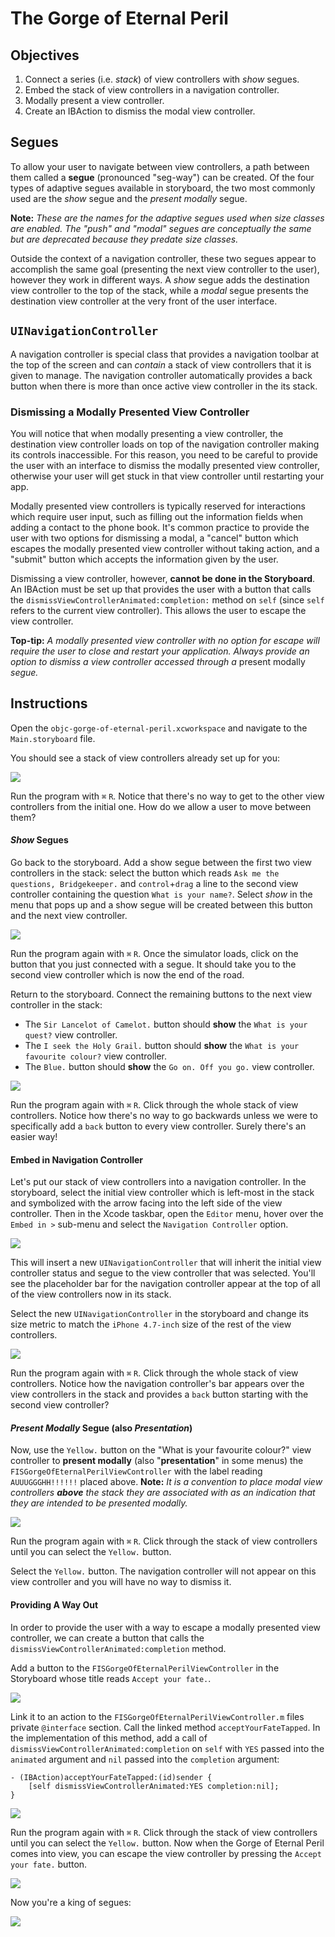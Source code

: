 # The Gorge of Eternal Peril

## Objectives

1. Connect a series (i.e. *stack*) of view controllers with *show* segues.
2. Embed the stack of view controllers in a navigation controller.
3. Modally present a view controller.
4. Create an IBAction to dismiss the modal view controller.

## Segues

To allow your user to navigate between view controllers, a path between them called a **segue** (pronounced "seg-way") can be created. Of the four types of adaptive segues available in storyboard, the two most commonly used are the *show* segue and the *present modally* segue.

**Note:** *These are the names for the adaptive segues used when size classes are enabled. The "push" and "modal" segues are conceptually the same but are deprecated because they predate size classes.* 

Outside the context of a navigation controller, these two segues appear to accomplish the same goal (presenting the next view controller to the user), however they work in different ways. A *show* segue adds the destination view controller to the top of the stack, while a *modal* segue presents the destination view controller at the very front of the user interface.

## `UINavigationController`

A navigation controller is special class that provides a navigation toolbar at the top of the screen and can *contain* a stack of view controllers that it is given to manage. The navigation controller automatically provides a back button when there is more than once active view controller in the its stack.

### Dismissing a Modally Presented View Controller

You will notice that when modally presenting a view controller, the destination view controller loads on top of the navigation controller making its controls inaccessible. For this reason, you need to be careful to provide the user with an interface to dismiss the modally presented view controller, otherwise your user will get stuck in that view controller until restarting your app.

Modally presented view controllers is typically reserved for interactions which require user input, such as filling out the information fields when adding a contact to the phone book. It's common practice to provide the user with two options for dismissing a modal, a "cancel" button which escapes the modally presented view controller without taking action, and a "submit" button which accepts the information given by the user.

Dismissing a view controller, however, **cannot be done in the Storyboard**. An IBAction must be set up that provides the user with a button that calls the `dismissViewControllerAnimated:completion:` method on `self` (since `self` refers to the current view controller). This allows the user to escape the view controller. 

**Top-tip:** *A modally presented view controller with no option for escape will require the user to close and restart your application. Always provide an option to dismiss a view controller accessed through a* present modally *segue.*

## Instructions

Open the `objc-gorge-of-eternal-peril.xcworkspace` and navigate to the `Main.storyboard` file.

You should see a stack of view controllers already set up for you:

![](https://curriculum-content.s3.amazonaws.com/ios-segues-and-nav-controllers-unit/gorge_initial.png)

Run the program with `⌘` `R`. Notice that there's no way to get to the other view controllers from the initial one. How do we allow a user to move between them?

#### *Show* Segues

Go back to the storyboard. Add a show segue between the first two view controllers in the stack: select the button which reads `Ask me the questions, Bridgekeeper.` and `control`+`drag` a line to the second view controller containing the question `What is your name?`. Select *show* in the menu that pops up and a show segue will be created between this button and the next view controller.

![](https://curriculum-content.s3.amazonaws.com/ios-segues-and-nav-controllers-unit/gorge_show_segue.png)

Run the program again with `⌘` `R`. Once the simulator loads, click on the button that you just connected with a segue. It should take you to the second view controller which is now the end of the road.

Return to the storyboard. Connect the remaining buttons to the next view controller in the stack:

  * The `Sir Lancelot of Camelot.` button should **show** the `What is your quest?` view controller.
  * The `I seek the Holy Grail.` button should **show** the `What is your favourite colour?` view controller.
  * The `Blue.` button should **show** the `Go on. Off you go.` view controller.

![](https://curriculum-content.s3.amazonaws.com/ios-segues-and-nav-controllers-unit/gorge_vc_stack.png)

Run the program again with `⌘` `R`. Click through the whole stack of view controllers. Notice how there's no way to go backwards unless we were to specifically add a `back` button to every view controller. Surely there's an easier way!

#### Embed in Navigation Controller

Let's put our stack of view controllers into a navigation controller. In the storyboard, select the initial view controller which is left-most in the stack and symbolized with the arrow facing into the left side of the view controller. Then in the Xcode taskbar, open the `Editor` menu, hover over the `Embed in >` sub-menu and select the `Navigation Controller` option. 

![](https://curriculum-content.s3.amazonaws.com/ios-segues-and-nav-controllers-unit/gorge_xcode_embed_navcon_menu.png)

This will insert a new `UINavigationController` that will inherit the initial view controller status and segue to the view controller that was selected. You'll see the placeholder bar for the navigation controller appear at the top of all of the view controllers now in its stack.

Select the new `UINavigationController` in the storyboard and change its size metric to match the `iPhone 4.7-inch` size of the rest of the view controllers.

![](https://curriculum-content.s3.amazonaws.com/ios-segues-and-nav-controllers-unit/gorge_embedded_navcon.png)

Run the program again with `⌘` `R`. Click through the whole stack of view controllers. Notice how the navigation controller's bar appears over the view controllers in the stack and provides a `back` button starting with the second view controller?

#### *Present Modally* Segue (also *Presentation*)

Now, use the `Yellow.` button on the "What is your favourite colour?" view controller to **present modally** (also "**presentation**" in some menus) the `FISGorgeOfEternalPerilViewController` with the label reading `AUUUGGGHH!!!!!!` placed above. **Note:** *It is a convention to place modal view controllers* ***above*** *the stack they are associated with as an indication that they are intended to be presented modally.*

![](https://curriculum-content.s3.amazonaws.com/ios-segues-and-nav-controllers-unit/gorge_present_modally_segue.png)

Run the program again with `⌘` `R`. Click through the stack of view controllers until you can select the `Yellow.` button.

Select the `Yellow.` button. The navigation controller will not appear on this view controller and you will have no way to dismiss it.

#### Providing A Way Out

In order to provide the user with a way to escape a modally presented view controller, we can create a button that calls the `dismissViewControllerAnimated:completion` method.

Add a button to the `FISGorgeOfEternalPerilViewController` in the Storyboard whose title reads `Accept your fate.`. 

![](https://curriculum-content.s3.amazonaws.com/ios-segues-and-nav-controllers-unit/gorge_accept_your_fate.png)

Link it to an action to the `FISGorgeOfEternalPerilViewController.m` files private `@interface` section. Call the linked method `acceptYourFateTapped`. In the implementation of this method, add a call of `dismissViewControllerAnimated:completion` on `self` with `YES` passed into the `animated` argument and `nil` passed into the `completion` argument:

```objc
- (IBAction)acceptYourFateTapped:(id)sender {
    [self dismissViewControllerAnimated:YES completion:nil];
}
```

![](https://curriculum-content.s3.amazonaws.com/ios-segues-and-nav-controllers-unit/gorge_connect_IBAction.png)

Run the program again with `⌘` `R`. Click through the stack of view controllers until you can select the `Yellow.` button. Now when the Gorge of Eternal Peril comes into view, you can escape the view controller by pressing the `Accept your fate.` button.

![](https://curriculum-content.s3.amazonaws.com/ios-segues-and-nav-controllers-unit/gorge_final.png)

Now you're a king of segues:

![](https://curriculum-content.s3.amazonaws.com/ios-segues-and-nav-controllers-unit/how_do_you_know_segues_meme.jpeg)



